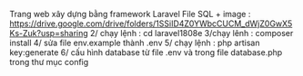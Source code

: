 Trang web xây dựng bằng framework Laravel
File SQL + image : https://drive.google.com/drive/folders/1SSiID4Z0YWbcCUCM_dWjZ0GwX5Ks-Zuk?usp=sharing
2/ chạy lệnh : cd laravel1808e
3/chạy lênh : composer install
4/ sửa file env.example thành .env
5/ chạy lệnh : php artisan key:generate
6/ cấu hình database từ file .env và trong file database.php trong thư mục config